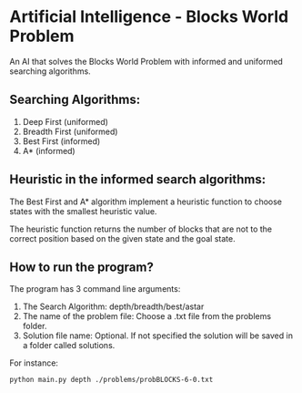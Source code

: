 # Artificial Intelligence - Blocks World Problem

An AI that solves the Blocks World Problem with informed and uniformed searching algorithms.
## Searching Algorithms:
 1. Deep First (uniformed)
 2. Breadth First (uniformed)
 3. Best First (informed)
 4. A* (informed)

## Heuristic in the informed search algorithms:

The Best First and A* algorithm implement a heuristic function to choose states with the smallest heuristic value.

The heuristic function returns the number of blocks that are not to the correct position based on the given state and the goal state.

## How to run the program?
The program has 3 command line arguments:
1. The Search Algorithm: depth/breadth/best/astar
2. The name of the problem file: Choose a .txt file from the problems folder.
3. Solution file name: Optional. If not specified the solution will be saved in a folder called solutions.

For instance: 

`python main.py depth ./problems/probBLOCKS-6-0.txt`
